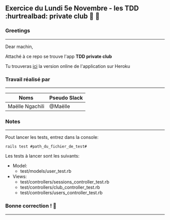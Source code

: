## Exercice du Lundi 5e Novembre - les TDD :hurtrealbad: private club :dancers: :eyes:

### Greetings
--------------------------------------------------
Dear machin,

Attaché à ce repo se trouve l'app <strong>TDD private club</strong>

Tu trouveras [ici](https://gossip-fessebouc-style.herokuapp.com/) la version online de l'application sur Heroku

### Travail réalisé par
--------------------------------------------------
Noms | Pseudo Slack
------------ | -------------
Maëlle Ngachili|@Maëlle

### Notes
--------------------------------------------------
Pout lancer les tests, entrez dans la console:
```
rails test #path_du_fichier_de_test#
```
Les tests à lancer sont les suivants:
* Model:
    * test/models/user_test.rb
* Views:
    * test/controllers/sessions_controller_test.rb
    * test/controllers/club_controller_test.rb
    * test/controllers/users_controller_test.rb
</ul>

### Bonne correction ! :poop:
--------------------------------------------------
